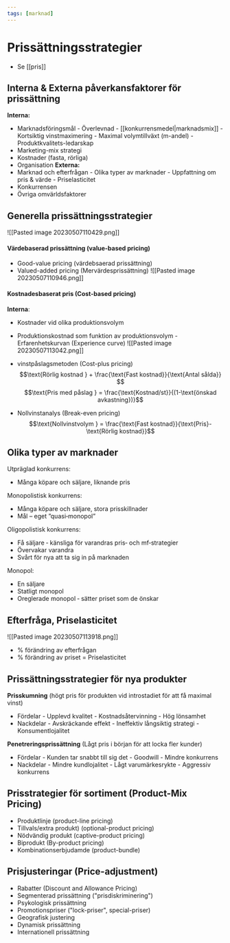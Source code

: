 ```yaml
---
tags: [marknad]
---
```

# Prissättningsstrategier
- Se [[pris]]

## Interna & Externa påverkansfaktorer för prissättning
**Interna:**
- Marknadsföringsmål
		- Överlevnad
		- [[konkurrensmedel|marknadsmix]]
		- Kortsiktig vinstmaximering
		- Maximal volymtillväxt (m-andel)
		- Produktkvalitets-ledarskap
- Marketing-mix strategi
- Kostnader (fasta, rörliga)
- Organisation
**Externa:**
- Marknad och efterfrågan
		- Olika typer av marknader
		- Uppfattning om pris & värde
		- Priselasticitet
- Konkurrensen
- Övriga omvärldsfaktorer

## Generella prissättningsstrategier
![[Pasted image 20230507110429.png]]

#### Värdebaserad prissättning (value-based pricing)
- Good-value pricing (värdebsaerad prissättning)
- Valued-added pricing (Mervärdesprissättning)
![[Pasted image 20230507110946.png]]

#### Kostnadesbaserat pris (Cost-based pricing)
**Interna**:
- Kostnader vid olika produktionsvolym
- Produktionskostnad som funktion av produktionsvolym
		- Erfarenhetskurvan (Experience curve)
![[Pasted image 20230507113042.png]]

- vinstpåslagsmetoden (Cost-plus pricing) $$\text{Rörlig kostnad } + \frac{\text{Fast kostnad}}{\text{Antal sålda}} $$ $$\text{Pris med påslag } = \frac{\text{Kostnad/st}}{(1-\text{önskad avkastning})}$$
- Nollvinstanalys (Break-even pricing) $$\text{Nollvinstvolym } = \frac{\text{Fast kostnad}}{\text{Pris}- \text{Rörlig kostnad}}$$
## Olika typer av marknader
Utpräglad konkurrens: 
- Många köpare och säljare, liknande pris 

Monopolistisk konkurrens: 
- Många köpare och säljare, stora prisskillnader 
- Mål – eget ”quasi‐monopol” 

Oligopolistisk konkurrens: 
- Få säljare ‐ känsliga för varandras pris‐ och mf‐strategier 
- Övervakar varandra 
- Svårt för nya att ta sig in på marknaden 

Monopol:
- En säljare 
- Statligt monopol 
- Oreglerade monopol ‐ sätter priset som de önskar

## Efterfråga, Priselasticitet
![[Pasted image 20230507113918.png]]
- % förändring av efterfrågan
- % förändring av priset = Priselasticitet

## Prissättningsstrategier för nya produkter
**Prisskumning** (högt pris för produkten vid introstadiet för att få maximal vinst)
- Fördelar 
		- Upplevd kvalitet 
		- Kostnadsåtervinning 
		- Hög lönsamhet 
- Nackdelar 
		- Avskräckande effekt 
		- Ineffektiv långsiktig strategi 
		- Konsumentlojalitet 

**Penetreringsprissättning** (Lågt pris i början för att locka fler kunder)
- Fördelar 
		- Kunden tar snabbt till sig det 
		- Goodwill 
		- Mindre konkurrens 
- Nackdelar 
		- Mindre kundlojalitet 
		- Lågt varumärkesrykte 
		- Aggressiv konkurrens

## Prisstrategier för sortiment (Product-Mix Pricing)
- Produktlinje (product-line pricing)
- Tillvals/extra produkt) (optional-product pricing)
- Nödvändig produkt (captive-product pricing)
- Biprodukt (By-product pricing)
- Kombinationserbjudamde (product-bundle)

## Prisjusteringar (Price-adjustment)
- Rabatter (Discount and Allowance Pricing)
- Segmenterad prissättning ("prisdiskriminering")
- Psykologisk prissättning
- Promotionspriser ("lock-priser", special-priser)
- Geografisk justering
- Dynamisk prissättning
- Internationell prissättning